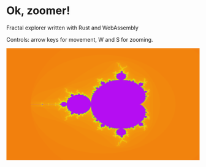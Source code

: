 # Ok, zoomer!

Fractal explorer written with Rust and WebAssembly

Controls: arrow keys for movement, W and S for zooming.

![mandelbrot.png](mandelbrot.png)
